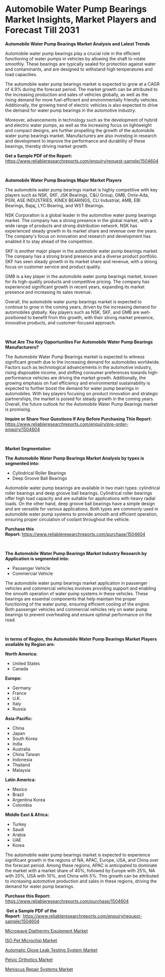 <p><h1>Automobile Water Pump Bearings Market Insights, Market Players and Forecast Till 2031</h1></p><p><strong>Automobile Water Pump Bearings Market Analysis and Latest Trends</strong></p>
<p><p>Automobile water pump bearings play a crucial role in the efficient functioning of water pumps in vehicles by allowing the shaft to rotate smoothly. These bearings are typically sealed for protection against water and contaminants, and are designed to withstand high temperatures and load capacities.</p><p>The automobile water pump bearings market is expected to grow at a CAGR of 4.9% during the forecast period. The market growth can be attributed to the increasing production and sales of vehicles globally, as well as the rising demand for more fuel-efficient and environmentally friendly vehicles. Additionally, the growing trend of electric vehicles is also expected to drive the demand for water pump bearings in the automotive industry.</p><p>Moreover, advancements in technology such as the development of hybrid and electric water pumps, as well as the increasing focus on lightweight and compact designs, are further propelling the growth of the automobile water pump bearings market. Manufacturers are also investing in research and development to improve the performance and durability of these bearings, thereby driving market growth.</p></p>
<p><strong>Get a Sample PDF of the Report:&nbsp;</strong> <a href="https://www.reliableresearchreports.com/enquiry/request-sample/1504604">https://www.reliableresearchreports.com/enquiry/request-sample/1504604</a></p>
<p>&nbsp;</p>
<p><strong>Automobile Water Pump Bearings Major Market Players</strong></p>
<p><p>The automobile water pump bearings market is highly competitive with key players such as NSK, SKF, JSK Bearings, C&U Group, GMB, Omix-Ada, PSW, ASE INDUSTRIES, KINEX BEARINGS, CLI Industrial, AMB, EBI Bearings, Bajaj, LYC Bearing, and WST Bearings.</p><p>NSK Corporation is a global leader in the automotive water pump bearings market. The company has a strong presence in the global market, with a wide range of products and strong distribution network. NSK has experienced steady growth in its market share and revenue over the years. The company's focus on innovation and research and development has enabled it to stay ahead of the competition.</p><p>SKF is another major player in the automobile water pump bearings market. The company has a strong brand presence and a diverse product portfolio. SKF has seen steady growth in its market share and revenue, with a strong focus on customer service and product quality.</p><p>GMB is a key player in the automobile water pump bearings market, known for its high-quality products and competitive pricing. The company has experienced significant growth in recent years, expanding its market presence and increasing its sales revenue.</p><p>Overall, the automobile water pump bearings market is expected to continue to grow in the coming years, driven by the increasing demand for automobiles globally. Key players such as NSK, SKF, and GMB are well-positioned to benefit from this growth, with their strong market presence, innovative products, and customer-focused approach.</p></p>
<p>&nbsp;</p>
<p><strong>What Are The Key Opportunities For Automobile Water Pump Bearings Manufacturers?</strong></p>
<p><p>The Automobile Water Pump Bearings market is expected to witness significant growth due to the increasing demand for automobiles worldwide. Factors such as technological advancements in the automotive industry, rising disposable income, and shifting consumer preferences towards high-performance vehicles are driving the market growth. Additionally, the growing emphasis on fuel efficiency and environmental sustainability is expected to further boost the demand for water pump bearings in automobiles. With key players focusing on product innovation and strategic partnerships, the market is poised for steady growth in the coming years. Overall, the future outlook for the Automobile Water Pump Bearings market is promising.</p></p>
<p><strong>Inquire or Share Your Questions If Any Before Purchasing This Report:</strong> <a href="https://www.reliableresearchreports.com/enquiry/pre-order-enquiry/1504604">https://www.reliableresearchreports.com/enquiry/pre-order-enquiry/1504604</a></p>
<p>&nbsp;</p>
<p><strong>Market Segmentation</strong></p>
<p><strong>The Automobile Water Pump Bearings Market Analysis by types is segmented into:</strong></p>
<p><ul><li>Cylindrical Roller Bearings</li><li>Deep Groove Ball Bearings</li></ul></p>
<p><p>Automobile water pump bearings are available in two main types: cylindrical roller bearings and deep groove ball bearings. Cylindrical roller bearings offer high load capacity and are suitable for applications with heavy radial loads. On the other hand, deep groove ball bearings have a simple design and are versatile for various applications. Both types are commonly used in automobile water pump systems to provide smooth and efficient operation, ensuring proper circulation of coolant throughout the vehicle.</p></p>
<p><strong>Purchase this Report:&nbsp;</strong><a href="https://www.reliableresearchreports.com/purchase/1504604">https://www.reliableresearchreports.com/purchase/1504604</a></p>
<p>&nbsp;</p>
<p><strong>The Automobile Water Pump Bearings Market Industry Research by Application is segmented into:</strong></p>
<p><ul><li>Passenger Vehicle</li><li>Commercial Vehicle</li></ul></p>
<p><p>The automobile water pump bearings market application in passenger vehicles and commercial vehicles involves providing support and enabling the smooth operation of water pump systems in these vehicles. These bearings are essential components that help maintain the proper functioning of the water pump, ensuring efficient cooling of the engine. Both passenger vehicles and commercial vehicles rely on water pump bearings to prevent overheating and ensure optimal performance on the road.</p></p>
<p>&nbsp;</p>
<p><strong>In terms of Region, the Automobile Water Pump Bearings Market Players available by Region are:</strong></p>
<p>
    <p> <strong> North America: </strong>
        <ul>
            <li>United States</li>
            <li>Canada</li>
        </ul>
        </p> 
    <p> <strong> Europe: </strong>
        <ul>
            <li>Germany</li>
            <li>France</li>
            <li>U.K.</li>
            <li>Italy</li>
            <li>Russia</li>
        </ul>
        </p> 
    <p> <strong> Asia-Pacific: </strong>
        <ul>
            <li>China</li>
            <li>Japan</li>
            <li>South Korea</li>
            <li>India</li>
            <li>Australia</li>
            <li>China Taiwan</li>
            <li>Indonesia</li>
            <li>Thailand</li>
            <li>Malaysia</li>
        </ul>
        </p> 
    <p> <strong> Latin America: </strong>
        <ul>
            <li>Mexico</li>
            <li>Brazil</li>
            <li>Argentina Korea</li>
            <li>Colombia</li>
        </ul>
        </p> 
    <p> <strong> Middle East & Africa: </strong>
        <ul>
            <li>Turkey</li>
            <li>Saudi</li>
            <li>Arabia</li>
            <li>UAE</li>
            <li>Korea</li>
        </ul>
    </p>
    </p>
<p><p>The automobile water pump bearings market is expected to experience significant growth in the regions of NA, APAC, Europe, USA, and China over the forecast period. Among these regions, APAC is anticipated to dominate the market with a market share of 40%, followed by Europe with 25%, NA with 20%, USA with 10%, and China with 5%. This growth can be attributed to increasing automotive production and sales in these regions, driving the demand for water pump bearings.</p></p>
<p><strong>Purchase this Report: </strong><a href="https://www.reliableresearchreports.com/purchase/1504604">https://www.reliableresearchreports.com/purchase/1504604</a></p>
<p>&nbsp;<strong>Get a Sample PDF of the Report:&nbsp;&nbsp;</strong><a href="https://www.reliableresearchreports.com/enquiry/request-sample/1504604">https://www.reliableresearchreports.com/enquiry/request-sample/1504604</a></p>
<p><strong></strong></p>
<p><p><a href="https://medium.com/@angelageorge32/microwave-diathermy-equipment-market-report-reveals-the-latest-trends-and-growth-opportunities-of-010f8b3a3735">Microwave Diathermy Equipment Market</a></p><p><a href="https://medium.com/@irwingibson727/iso-pet-microchip-market-analysis-and-sze-forecasted-for-period-from-2024-to-2031-9b315f3ea954">ISO Pet Microchip Market</a></p><p><a href="https://medium.com/@irwingibson727/automatic-glove-leak-testing-system-market-trends-and-market-analysis-forecasted-for-period-c93031fc439e">Automatic Glove Leak Testing System Market</a></p><p><a href="https://medium.com/@entelabrahimi1961/analyzing-pelvic-orthotics-market-global-industry-perspective-and-forecast-2024-to-2031-dd3cac6698c3">Pelvic Orthotics Market</a></p><p><a href="https://medium.com/@angelageorge32/meniscus-repair-systems-market-analysis-and-sze-forecasted-for-period-from-2024-to-2031-ca9cc47c9194">Meniscus Repair Systems Market</a></p></p>